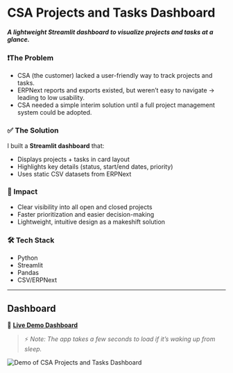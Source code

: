 # CSA Projects and Tasks Dashboard

***A lightweight Streamlit dashboard to visualize projects and tasks at a glance.***

### ❗The Problem

- CSA (the customer) lacked a user-friendly way to track projects and tasks.
- ERPNext reports and exports existed, but weren’t easy to navigate → leading to low usability.
- CSA needed a simple interim solution until a full project management system could be adopted.

 
### ✅ The Solution
I built a **Streamlit dashboard** that:
- Displays projects + tasks in card layout
- Highlights key details (status, start/end dates, priority)
- Uses static CSV datasets from ERPNext


### 🌟 Impact
- Clear visibility into all open and closed projects  
- Faster prioritization and easier decision-making  
- Lightweight, intuitive design as a makeshift solution

### 🛠 Tech Stack
- Python  
- Streamlit  
- Pandas  
- CSV/ERPNext 
 

---

## Dashboard


🚀 [**Live Demo Dashboard**](https://csaprojects.streamlit.app/)
> ⚡ *Note: The app takes a few seconds to load if it’s waking up from sleep.*


![Demo of CSA Projects and Tasks Dashboard](https://github.com/architkannan/csaprojects/blob/main/Project-Tasks%20Dashboard.gif?raw=true)




